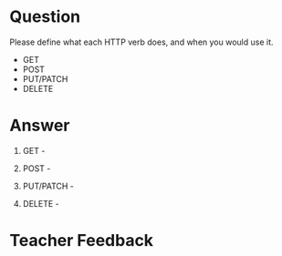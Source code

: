 # Question
Please define what each HTTP verb does, and when you would use it.

- GET
- POST
- PUT/PATCH
- DELETE

# Answer
1. GET -

2. POST -

3. PUT/PATCH -

4. DELETE -

# Teacher Feedback